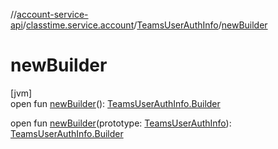 //[account-service-api](../../../index.md)/[classtime.service.account](../index.md)/[TeamsUserAuthInfo](index.md)/[newBuilder](new-builder.md)

# newBuilder

[jvm]\
open fun [newBuilder](new-builder.md)(): [TeamsUserAuthInfo.Builder](-builder/index.md)

open fun [newBuilder](new-builder.md)(prototype: [TeamsUserAuthInfo](index.md)): [TeamsUserAuthInfo.Builder](-builder/index.md)
